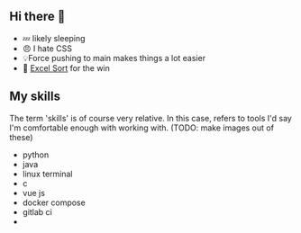 ## Hi there 👋

- 💤 likely sleeping
- 😠 I hate CSS
- 💡Force pushing to main makes things a lot easier
- 🥇 [Excel Sort](https://github.com/heofthetea/excel-sort) for the win

## My skills
The term 'skills' is of course very relative. In this case, refers to tools I'd say I'm comfortable enough with working with.
(TODO: make images out of these)
- python
- java
- linux terminal
- c
- vue js
- docker compose
- gitlab ci
- 


<!--
**heofthetea/heofthetea** is a ✨ _special_ ✨ repository because its `README.md` (this file) appears on your GitHub profile.

Here are some ideas to get you started:

- 🔭 I’m currently working on ...
- 🌱 I’m currently learning ...
- 👯 I’m looking to collaborate on ...
- 🤔 I’m looking for help with ...
- 💬 Ask me about ...
- 📫 How to reach me: ...
- 😄 Pronouns: ...
- ⚡ Fun fact: ...
-->
